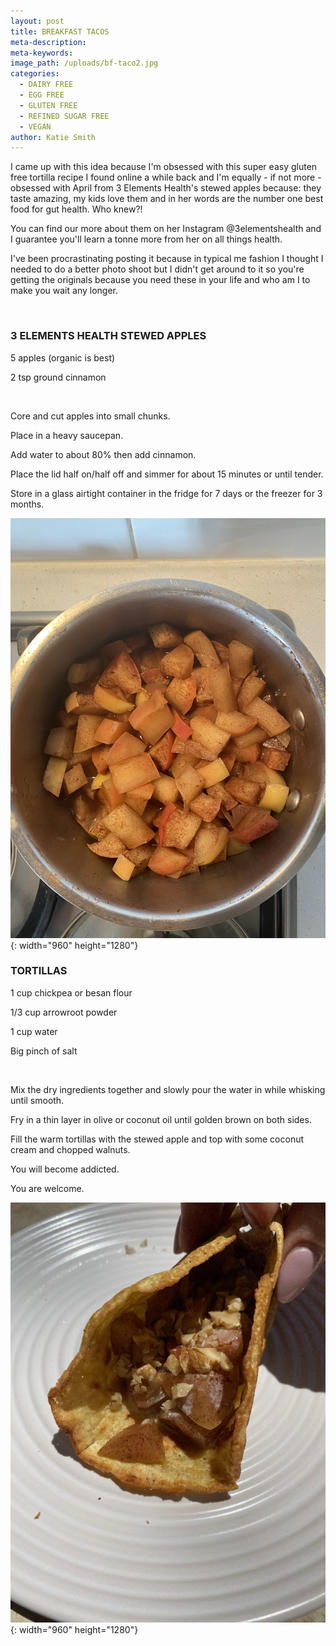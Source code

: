 ```yaml
---
layout: post
title: BREAKFAST TACOS
meta-description:
meta-keywords:
image_path: /uploads/bf-taco2.jpg
categories:
  - DAIRY FREE
  - EGG FREE
  - GLUTEN FREE
  - REFINED SUGAR FREE
  - VEGAN
author: Katie Smith
---
```


I came up with this idea because I'm obsessed with this super easy gluten free tortilla recipe I found online a while back and I'm equally - if not more - obsessed with April from 3 Elements Health's stewed apples because: they taste amazing, my kids love them and in her words are the number one best food for gut health. Who knew?\!

You can find our more about them on her Instagram @3elementshealth and I guarantee you'll learn a tonne more from her on all things health.

I've been procrastinating posting it because in typical me fashion I thought I needed to do a better photo shoot but I didn't get around to it so you're getting the originals because you need these in your life and who am I to make you wait any longer.

&nbsp;

### **3 ELEMENTS HEALTH STEWED APPLES**

5 apples (organic is best)

2 tsp ground cinnamon

&nbsp;

Core and cut apples into small chunks.

Place in a heavy saucepan.

Add water to about 80% then add cinnamon.

Place the lid half on/half off and simmer for about 15 minutes or until tender.

Store in a glass airtight container in the fridge for 7 days or the freezer for 3 months.

![](/uploads/apple.jpg){: width="960" height="1280"}

### **TORTILLAS**

1 cup chickpea or besan flour

1/3 cup arrowroot powder

1 cup water

Big pinch of salt

&nbsp;

Mix the dry ingredients together and slowly pour the water in while whisking until smooth.

Fry in a thin layer in olive or coconut oil until golden brown on both sides.

Fill the warm tortillas with the stewed apple and top with some coconut cream and chopped walnuts.

You will become addicted.

You are welcome.

![](/uploads/bf-tacos.jpg){: width="960" height="1280"}

&nbsp;

&nbsp;
